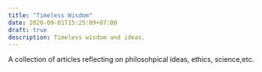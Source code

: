 ```yaml
---
title: "Timeless Wisdom"
date: 2020-09-01T15:25:09+07:00
draft: true
description: Timeless wisdom and ideas.
---
```


A collection of articles reflecting on philosohpical ideas, ethics, science,etc. 
